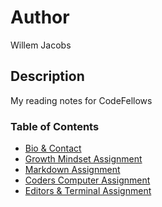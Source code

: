 # Author
Willem Jacobs

## Description
My reading notes for CodeFellows

### Table of Contents
- [Bio & Contact](bio.md)
- [Growth Mindset Assignment](growth.md)
- [Markdown Assignment](markdown.md)
- [Coders Computer Assignment](coder_computer.md)
- [Editors & Terminal Assignment](editors.md)
